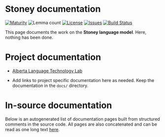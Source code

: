 # Stoney documentation

[![Maturity](https://img.shields.io/endpoint?url=https%3A%2F%2Fraw.githubusercontent.com%2Fgiellalt%2Flang-sto%2Fgh-pages%2Fmaturity.json)](https://giellalt.github.io/MaturityClassification.html)
![Lemma count](https://img.shields.io/endpoint?url=https%3A%2F%2Fraw.githubusercontent.com%2Fgiellalt%2Flang-sto%2Fgh-pages%2Flemmacount.json)
[![License](https://img.shields.io/github/license/giellalt/lang-sto)](https://github.com/giellalt/lang-sto/blob/main/LICENSE)
[![Issues](https://img.shields.io/github/issues/giellalt/lang-sto)](https://github.com/giellalt/lang-sto/issues)
[![Build Status](https://builds.giellalt.org/api/badge/lang-sto?label=CI)](https://builds.giellalt.org/pipelines/lang-sto/builds/latest)

This page documents the work on the **Stoney language model**. Here, nothing has been done.

# Project documentation

* [Alberta Language Technology Lab](http://altlab.artsrn.ualberta.ca/)

* Add links to project specific documentation here as needed. Keep the documentation in the `docs/` directory.

# In-source documentation

Below is an autogenerated list of documentation pages built from structured comments in the source code. All pages are also concatenated and can be read as one long text [here](sto.md).
